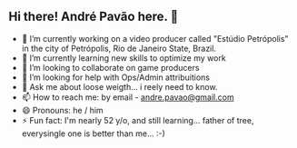 ## Hi there! André Pavão here. 👋

- 🔭 I’m currently working on a video producer called "Estúdio Petrópolis" in the city of Petrópolis, Rio de Janeiro State, Brazil.
- 🌱 I’m currently learning new skills to optimize my work
- 👯 I’m looking to collaborate on game producers
- 🤔 I’m looking for help with Ops/Admin attribuitions
- 💬 Ask me about loose weigth... i reely need to know.
- 📫 How to reach me: by email - andre.pavao@gmail.com
- 😄 Pronouns: he / him
- ⚡ Fun fact: I'm nearly 52 y/o, and still learning... father of tree, everysingle one is better than me... :-)  
